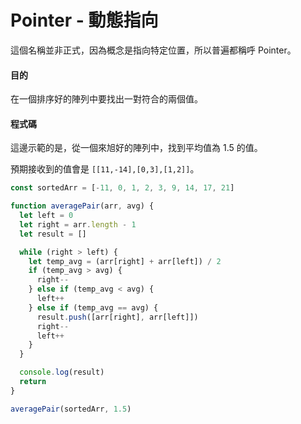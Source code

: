 # Pointer - 動態指向

這個名稱並非正式，因為概念是指向特定位置，所以普遍都稱呼 Pointer。

#### 目的

在一個排序好的陣列中要找出一對符合的兩個值。

#### 程式碼

這邊示範的是，從一個來旭好的陣列中，找到平均值為 1.5 的值。

預期接收到的值會是 `[[11,-14],[0,3],[1,2]]`。

```js
const sortedArr = [-11, 0, 1, 2, 3, 9, 14, 17, 21]

function averagePair(arr, avg) {
  let left = 0
  let right = arr.length - 1
  let result = []

  while (right > left) {
    let temp_avg = (arr[right] + arr[left]) / 2
    if (temp_avg > avg) {
      right--
    } else if (temp_avg < avg) {
      left++
    } else if (temp_avg == avg) {
      result.push([arr[right], arr[left]])
      right--
      left++
    }
  }

  console.log(result)
  return
}

averagePair(sortedArr, 1.5)
```
